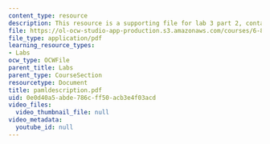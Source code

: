 ```yaml
---
content_type: resource
description: This resource is a supporting file for lab 3 part 2, contains PAML description.
file: https://ol-ocw-studio-app-production.s3.amazonaws.com/courses/6-877j-computational-evolutionary-biology-fall-2005/0e0d40a5abde786cff50acb3e4f03acd_pamldescription.pdf
file_type: application/pdf
learning_resource_types:
- Labs
ocw_type: OCWFile
parent_title: Labs
parent_type: CourseSection
resourcetype: Document
title: pamldescription.pdf
uid: 0e0d40a5-abde-786c-ff50-acb3e4f03acd
video_files:
  video_thumbnail_file: null
video_metadata:
  youtube_id: null
---
```

